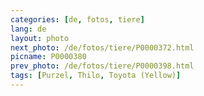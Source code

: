 ```yaml
---
categories: [de, fotos, tiere]
lang: de
layout: photo
next_photo: /de/fotos/tiere/P0000372.html
picname: P0000380
prev_photo: /de/fotos/tiere/P0000398.html
tags: [Purzel, Thilo, Toyota (Yellow)]
---
```

